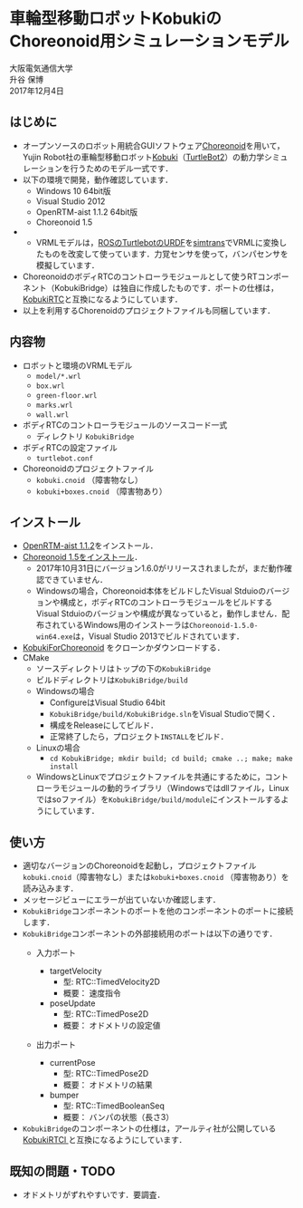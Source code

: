 # 車輪型移動ロボットKobukiのChoreonoid用シミュレーションモデル

大阪電気通信大学  
升谷 保博  
2017年12月4日

## はじめに

- オープンソースのロボット用統合GUIソフトウェア[Choreonoid](http://choreonoid.org/ja/)を用いて，Yujin Robot社の車輪型移動ロボット[Kobuki](http://kobuki.yujinrobot.com/)（[TurtleBot2](http://www.turtlebot.com/turtlebot2/)）の動力学シミュレーションを行うためのモデル一式です．
- 以下の環境で開発，動作確認しています．
  - Windows 10 64bit版
  - Visual Studio 2012
  - OpenRTM-aist 1.1.2 64bit版
  - Choreonoid 1.5
- - VRMLモデルは，[ROSのTurtlebotのURDF](http://wiki.ros.org/turtlebot_description)を[simtrans](http://fkanehiro.github.io/simtrans/html-ja/index.html)でVRMLに変換したものを改変して使っています．力覚センサを使って，バンパセンサを模擬しています．
- ChoreonoidのボディRTCのコントローラモジュールとして使うRTコンポーネント（KobukiBridge）は独自に作成したものです．ポートの仕様は，[KobukiRTC](https://github.com/rt-net/kobuki_rtc)と互換になるようにしています．
- 以上を利用するChorenoidのプロジェクトファイルも同梱しています．

## 内容物

- ロボットと環境のVRMLモデル
  - `model/*.wrl`
  - `box.wrl`
  - `green-floor.wrl`
  - `marks.wrl`
  - `wall.wrl`
- ボディRTCのコントローラモジュールのソースコード一式
  - ディレクトリ `KobukiBridge`
- ボディRTCの設定ファイル
  - `turtlebot.conf`
- Choreonoidのプロジェクトファイル
  - `kobuki.cnoid` （障害物なし）
  - `kobuki+boxes.cnoid` （障害物あり）

## インストール

- [OpenRTM-aist 1.1.2](http://www.openrtm.org/openrtm/ja/node/6034)をインストール．
- [Choreonoid 1.5をインストール](http://choreonoid.org/ja/manuals/1.5/install/install.html)．
  - 2017年10月31日にバージョン1.6.0がリリースされましたが，まだ動作確認できていません．
  - Windowsの場合，Choreonoid本体をビルドしたVisual Stduioのバージョンや構成と，ボディRTCのコントローラモジュールをビルドするVisual Stduioのバージョンや構成が異なっていると，動作しません．配布されているWindows用のインストーラは`Choreonoid-1.5.0-win64.exe`は，Visual Studio 2013でビルドされています．
- [KobukiForChoreonoid](https://github.com/MasutaniLab/KobukiForChoreonoid)
をクローンかダウンロードする．
- CMake
  - ソースディレクトリはトップの下の`KobukiBridge`
  - ビルドディレクトリは`KobukiBridge/build`
  - Windowsの場合
    - ConfigureはVisual Studio 64bit
    - `KobukiBridge/build/KobukiBridge.sln`をVisual Studioで開く．
    - 構成をReleaseにしてビルド．
    - 正常終了したら，プロジェクト`INSTALL`をビルド．
  - Linuxの場合
    - `cd KobukiBridge; mkdir build; cd build; cmake ..; make; make install`
  - WindowsとLinuxでプロジェクトファイルを共通にするために，コントローラモジュールの動的ライブラリ（Windowsではdllファイル，Linuxではsoファイル）を`KobukiBridge/build/module`にインストールするようにしています．

## 使い方

- 適切なバージョンのChoreonoidを起動し，プロジェクトファイル`kobuki.cnoid`（障害物なし）または`kobuki+boxes.cnoid` （障害物あり）を読み込みます．
- メッセージビューにエラーが出ていないか確認します．
- `KobukiBridge`コンポーネントのポートを他のコンポーネントのポートに接続します．
- `KobukiBridge`コンポーネントの外部接続用のポートは以下の通りです．
  - 入力ポート
    - targetVelocity
      - 型: RTC::TimedVelocity2D
      - 概要： 速度指令
    - poseUpdate
      - 型: RTC::TimedPose2D
      - 概要： オドメトリの設定値

  - 出力ポート
    - currentPose
      - 型: RTC::TimedPose2D
      - 概要： オドメトリの結果
    - bumper
      - 型: RTC::TimedBooleanSeq
      - 概要： バンパの状態（長さ3）
- `KobukiBridge`のコンポーネントの仕様は，アールティ社が公開している[KobukiRTCl
](https://github.com/rt-net/kobuki_rtc)と互換になるようにしています．

## 既知の問題・TODO

- オドメトリがずれやすいです．要調査．
